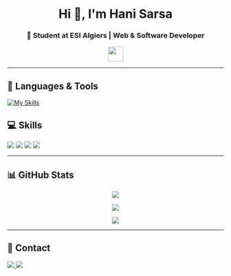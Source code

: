 <h1 align="center">Hi 👋, I'm Hani Sarsa</h1>
<h3 align="center">🚀 Student at ESI Algiers | Web & Software Developer</h3>

<p align="center">
  <img src="https://media.giphy.com/media/hvRJCLFzcasrR4ia7z/giphy.gif" width="35" />
</p>

---
## 🚀 Languages & Tools
[![My Skills](https://skillicons.dev/icons?i=js,html,css,wasm)](https://skillicons.dev)

## 💻 Skills

<p align="left">
  <img src="https://img.shields.io/badge/C-00599C?logo=c&logoColor=white&style=for-the-badge"/>
  <img src="https://img.shields.io/badge/HTML5-E34F26?logo=html5&logoColor=white&style=for-the-badge"/>
  <img src="https://img.shields.io/badge/CSS3-1572B6?logo=css3&logoColor=white&style=for-the-badge"/>
  <img src="https://img.shields.io/badge/JavaScript-F7DF1E?logo=javascript&logoColor=black&style=for-the-badge"/>
</p>

---

## 📊 GitHub Stats

<p align="center">
  <img src="https://github-readme-stats.vercel.app/api?username=hanisersa&show_icons=true&theme=tokyonight&hide_border=true" />
</p>

<p align="center">
  <img src="https://github-readme-streak-stats.herokuapp.com/?user=hanisersa&theme=tokyonight&hide_border=true" />
</p>

<p align="center">
  <img src="https://github-profile-trophy.vercel.app/?username=hanisersa&theme=tokyonight&no-frame=true&row=1" />
</p>

---

## 🔗 Contact

<p align="left">
  <a href="mailto:your@email.com" target="_blank">
    <img src="https://img.shields.io/badge/Gmail-D14836?logo=gmail&logoColor=white&style=for-the-badge"/>
  </a>
  <a href="https://linkedin.com/in/hanisersa" target="_blank">
    <img src="https://img.shields.io/badge/LinkedIn-blue?logo=linkedin&style=for-the-badge&logoColor=white"/>
  </a>
</p>
